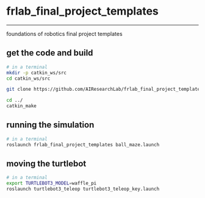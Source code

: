 # frlab_final_project_templates

---

foundations of robotics final project templates


## get the code and build

```bash
# in a terminal
mkdir -p catkin_ws/src
cd catkin_ws/src

git clone https://github.com/AIResearchLab/frlab_final_project_templates.git

cd ../
catkin_make
```


## running the simulation

```bash
# in a terminal
roslaunch frlab_final_project_templates ball_maze.launch
```


## moving the turtlebot

```bash
# in a terminal
export TURTLEBOT3_MODEL=waffle_pi
roslaunch turtlebot3_teleop turtlebot3_teleop_key.launch
```
